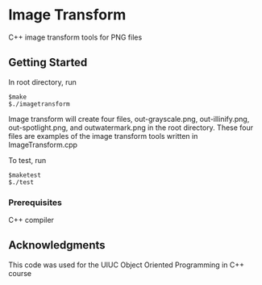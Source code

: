 # Image Transform

C++ image transform tools for PNG files

## Getting Started

In root directory, run

```
$make
$./imagetransform
```

Image transform will create four files, out-grayscale.png, out-illinify.png, out-spotlight.png, and outwatermark.png in the root directory. These four files are examples of the image transform tools written in ImageTransform.cpp

To test, run

```
$maketest
$./test
```

### Prerequisites

C++ compiler

## Acknowledgments

This code was used for the UIUC Object Oriented Programming in C++ course
